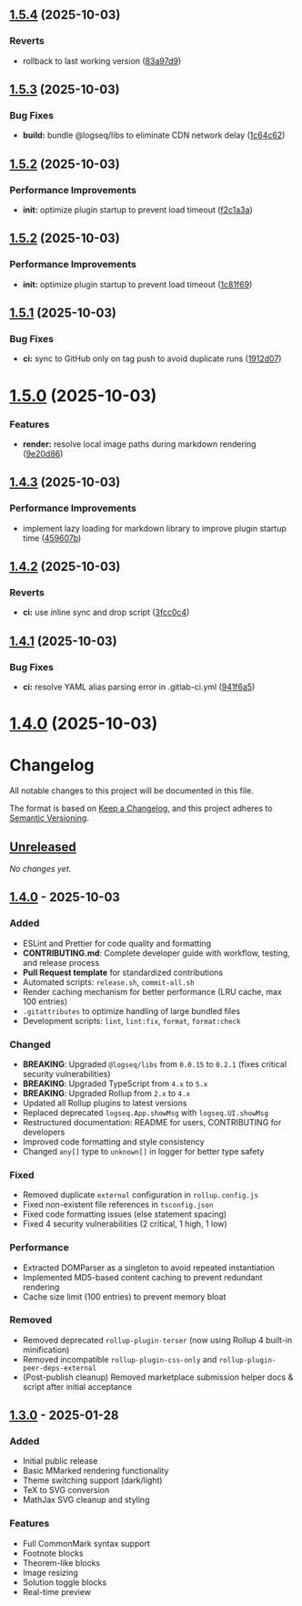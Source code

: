 ## [1.5.4](https://cloud.mathcrowd.cn/agile/frontend/mmarked-logseq-extension/compare/v1.5.3...v1.5.4) (2025-10-03)


### Reverts

* rollback to last working version ([83a97d9](https://cloud.mathcrowd.cn/agile/frontend/mmarked-logseq-extension/commits/83a97d9ba7d268e390974dff714036e8519445b8))



## [1.5.3](https://cloud.mathcrowd.cn/agile/frontend/mmarked-logseq-extension/compare/v1.5.2...v1.5.3) (2025-10-03)


### Bug Fixes

* **build:** bundle @logseq/libs to eliminate CDN network delay ([1c64c62](https://cloud.mathcrowd.cn/agile/frontend/mmarked-logseq-extension/commits/1c64c62d3a4f900be32619c3cfded0e96e563f83))



## [1.5.2](https://cloud.mathcrowd.cn/agile/frontend/mmarked-logseq-extension/compare/v1.5.1...v1.5.2) (2025-10-03)


### Performance Improvements

* **init:** optimize plugin startup to prevent load timeout ([f2c1a3a](https://cloud.mathcrowd.cn/agile/frontend/mmarked-logseq-extension/commits/f2c1a3aaf80ecb62f63e28a60d6f2ac57138076c))



## [1.5.2](https://cloud.mathcrowd.cn/agile/frontend/mmarked-logseq-extension/compare/v1.5.1...v1.5.2) (2025-10-03)


### Performance Improvements

* **init:** optimize plugin startup to prevent load timeout ([1c81f69](https://cloud.mathcrowd.cn/agile/frontend/mmarked-logseq-extension/commits/1c81f699b0c1c117ef1e5c7f14f670c570ddf8ec))



## [1.5.1](https://cloud.mathcrowd.cn/agile/frontend/mmarked-logseq-extension/compare/v1.5.0...v1.5.1) (2025-10-03)


### Bug Fixes

* **ci:** sync to GitHub only on tag push to avoid duplicate runs ([1912d07](https://cloud.mathcrowd.cn/agile/frontend/mmarked-logseq-extension/commits/1912d07ae7c4ccff64ea341fe6b18196e68ebb60))



# [1.5.0](https://cloud.mathcrowd.cn/agile/frontend/mmarked-logseq-extension/compare/v1.4.3...v1.5.0) (2025-10-03)


### Features

* **render:** resolve local image paths during markdown rendering ([9e20d86](https://cloud.mathcrowd.cn/agile/frontend/mmarked-logseq-extension/commits/9e20d8697ace4af87a918bf0939c0e1395563a1e))



## [1.4.3](https://cloud.mathcrowd.cn/agile/frontend/mmarked-logseq-extension/compare/v1.4.2...v1.4.3) (2025-10-03)


### Performance Improvements

* implement lazy loading for markdown library to improve plugin startup time ([459607b](https://cloud.mathcrowd.cn/agile/frontend/mmarked-logseq-extension/commits/459607b93c2c3a4083d61f756924f87b90a416c0))



## [1.4.2](https://cloud.mathcrowd.cn/agile/frontend/mmarked-logseq-extension/compare/v1.4.1...v1.4.2) (2025-10-03)


### Reverts

* **ci:** use inline sync and drop script ([3fcc0c4](https://cloud.mathcrowd.cn/agile/frontend/mmarked-logseq-extension/commits/3fcc0c4697dd3158bb0fe9ed35b4ec65a75abf90))



## [1.4.1](https://cloud.mathcrowd.cn/agile/frontend/mmarked-logseq-extension/compare/v1.4.0...v1.4.1) (2025-10-03)


### Bug Fixes

* **ci:** resolve YAML alias parsing error in .gitlab-ci.yml ([941f6a5](https://cloud.mathcrowd.cn/agile/frontend/mmarked-logseq-extension/commits/941f6a59e56d878bb447997a1f50ee82ab23a043))



# [1.4.0](https://cloud.mathcrowd.cn/agile/frontend/mmarked-logseq-extension/compare/v1.3.2...v1.4.0) (2025-10-03)



# Changelog

All notable changes to this project will be documented in this file.

The format is based on [Keep a Changelog](https://keepachangelog.com/en/1.0.0/),
and this project adheres to [Semantic Versioning](https://semver.org/spec/v2.0.0.html).

## [Unreleased]

_No changes yet._

## [1.4.0] - 2025-10-03

### Added
- ESLint and Prettier for code quality and formatting
- **CONTRIBUTING.md**: Complete developer guide with workflow, testing, and release process
- **Pull Request template** for standardized contributions
- Automated scripts: `release.sh`, `commit-all.sh`
- Render caching mechanism for better performance (LRU cache, max 100 entries)
- `.gitattributes` to optimize handling of large bundled files
- Development scripts: `lint`, `lint:fix`, `format`, `format:check`

### Changed
- **BREAKING**: Upgraded `@logseq/libs` from `0.0.15` to `0.2.1` (fixes critical security vulnerabilities)
- **BREAKING**: Upgraded TypeScript from `4.x` to `5.x`
- **BREAKING**: Upgraded Rollup from `2.x` to `4.x`
- Updated all Rollup plugins to latest versions
- Replaced deprecated `logseq.App.showMsg` with `logseq.UI.showMsg`
- Restructured documentation: README for users, CONTRIBUTING for developers
- Improved code formatting and style consistency
- Changed `any[]` type to `unknown[]` in logger for better type safety

### Fixed
- Removed duplicate `external` configuration in `rollup.config.js`
- Fixed non-existent file references in `tsconfig.json`
- Fixed code formatting issues (else statement spacing)
- Fixed 4 security vulnerabilities (2 critical, 1 high, 1 low)

### Performance
- Extracted DOMParser as a singleton to avoid repeated instantiation
- Implemented MD5-based content caching to prevent redundant rendering
- Cache size limit (100 entries) to prevent memory bloat

### Removed
- Removed deprecated `rollup-plugin-terser` (now using Rollup 4 built-in minification)
- Removed incompatible `rollup-plugin-css-only` and `rollup-plugin-peer-deps-external`
- (Post-publish cleanup) Removed marketplace submission helper docs & script after initial acceptance

## [1.3.0] - 2025-01-28

### Added
- Initial public release
- Basic MMarked rendering functionality
- Theme switching support (dark/light)
- TeX to SVG conversion
- MathJax SVG cleanup and styling

### Features
- Full CommonMark syntax support
- Footnote blocks
- Theorem-like blocks
- Image resizing
- Solution toggle blocks
- Real-time preview

[Unreleased]: https://github.com/mathedu4all/mmarked-logseq-extension/compare/v1.4.0...HEAD
[1.4.0]: https://github.com/mathedu4all/mmarked-logseq-extension/compare/v1.3.0...v1.4.0
[1.3.0]: https://github.com/mathedu4all/mmarked-logseq-extension/releases/tag/v1.3.0
